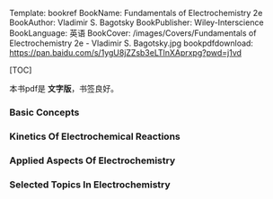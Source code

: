 Template: bookref
BookName: Fundamentals of Electrochemistry 2e
BookAuthor: Vladimir S. Bagotsky
BookPublisher: Wiley-Interscience
BookLanguage: 英语
BookCover: /images/Covers/Fundamentals of Electrochemistry 2e - Vladimir S. Bagotsky.jpg
bookpdfdownload: https://pan.baidu.com/s/1ygU8jZZsb3eLTlnXAprxpg?pwd=j1vd 

[TOC]

本书pdf是 **文字版**，书签良好。

### Basic Concepts

### Kinetics Of Electrochemical Reactions

### Applied Aspects Of Electrochemistry

### Selected Topics In Electrochemistry